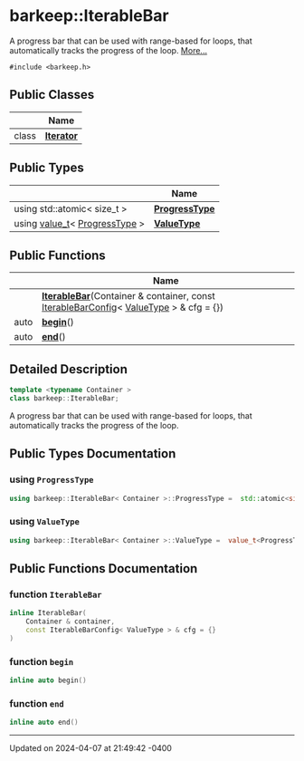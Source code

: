 # barkeep::IterableBar


A progress bar that can be used with range-based for loops, that automatically tracks the progress of the loop.  [More...](#detailed-description)


`#include <barkeep.h>`

## Public Classes

<span class="api-table">

|                | Name           |
| -------------- | -------------- |
| class | **[Iterator](api/Classes/classbarkeep_1_1_iterable_bar_1_1_iterator.md)**  |


</span>

## Public Types

<span class="api-table">

|                | Name           |
| -------------- | -------------- |
| <span class="codey">using std::atomic< size_t > </span>| <span class="codey">**[ProgressType](api/Classes/classbarkeep_1_1_iterable_bar.md#using-progresstype)** </span> |
| <span class="codey">using [value_t](api/Namespaces/namespacebarkeep.md#using-value_t)< [ProgressType](api/Classes/classbarkeep_1_1_iterable_bar.md#using-progresstype) > </span>| <span class="codey">**[ValueType](api/Classes/classbarkeep_1_1_iterable_bar.md#using-valuetype)** </span> |


</span>

## Public Functions

<span class="api-table">

|                | Name           |
| -------------- | -------------- |
| <span class="codey"> </span>|  <span class="codey">  **[IterableBar](api/Classes/classbarkeep_1_1_iterable_bar.md#function-iterablebar)**(Container & container, const [IterableBarConfig](api/Classes/structbarkeep_1_1_iterable_bar_config.md)< [ValueType](api/Classes/classbarkeep_1_1_iterable_bar.md#using-valuetype) > & cfg = {})</span> |
| <span class="codey"> auto </span>|  <span class="codey">  **[begin](api/Classes/classbarkeep_1_1_iterable_bar.md#function-begin)**()</span> |
| <span class="codey"> auto </span>|  <span class="codey">  **[end](api/Classes/classbarkeep_1_1_iterable_bar.md#function-end)**()</span> |


</span>

## Detailed Description

```cpp
template <typename Container >
class barkeep::IterableBar;
```

A progress bar that can be used with range-based for loops, that automatically tracks the progress of the loop. 
## Public Types Documentation

### using `ProgressType`

```cpp
using barkeep::IterableBar< Container >::ProgressType =  std::atomic<size_t>;
```


### using `ValueType`

```cpp
using barkeep::IterableBar< Container >::ValueType =  value_t<ProgressType>;
```


## Public Functions Documentation

### function `IterableBar`

```cpp
inline IterableBar(
    Container & container,
    const IterableBarConfig< ValueType > & cfg = {}
)
```


### function `begin`

```cpp
inline auto begin()
```


### function `end`

```cpp
inline auto end()
```


-------------------------------

Updated on 2024-04-07 at 21:49:42 -0400
